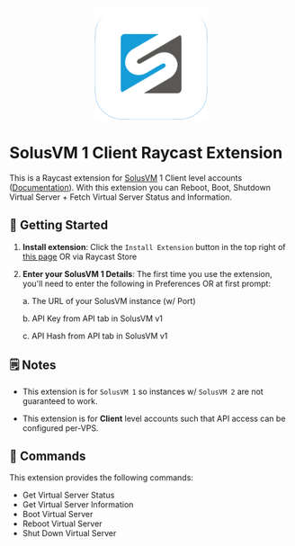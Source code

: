 <p align="center">
    <img src="./assets/solusvm-1-client.png" width="200" height="200" />
</p>

# SolusVM 1 Client Raycast Extension

This is a Raycast extension for [SolusVM](https://solusvm.com/) 1 Client level accounts ([Documentation](https://docs.solusvm.com/v1/api/client/Functions.html)). With this extension you can Reboot, Boot, Shutdown Virtual Server + Fetch Virtual Server Status and Information.

## 🚀 Getting Started

1. **Install extension**: Click the `Install Extension` button in the top right of [this page](https://www.raycast.com/xmok/solusvm-1-client) OR via Raycast Store

2. **Enter your SolusVM 1 Details**: The first time you use the extension, you'll need to enter the following in Preferences OR at first prompt:

    a. The URL of your SolusVM instance (w/ Port)

    b. API Key from API tab in SolusVM v1

    c. API Hash from API tab in SolusVM v1

## 🗒️ Notes

- This extension is for `SolusVM 1` so instances w/ `SolusVM 2` are not guaranteed to work.

- This extension is for **Client** level accounts such that API access can be configured per-VPS.

## 🔧 Commands

This extension provides the following commands:

- Get Virtual Server Status
- Get Virtual Server Information
- Boot Virtual Server
- Reboot Virtual Server
- Shut Down Virtual Server